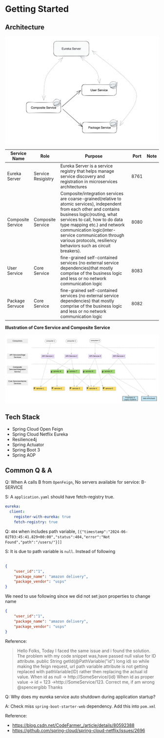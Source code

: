 # Getting Started


## Architecture
![Architecture Diagram](architecture.png)

| Service Name      | Role               | Purpose                                                                                                                                                                                                                                                                                                                                          | Port | Note |
|-------------------|--------------------|--------------------------------------------------------------------------------------------------------------------------------------------------------------------------------------------------------------------------------------------------------------------------------------------------------------------------------------------------|------|------|
| Eureka Server     | Service Resigistry | Eureka Server is a service registry that helps manage service discovery and registration in microservices architectures                                                                                                                                                                                                                          | 8761 |      |
| Composite Service | Composite Service  | Composite/integration services are coarse-grained(relative to atomic services), independent from each other and contains business logic(routing, what services to call, how to do data type mapping etc.) and network communication logic(inter-service communication through various protocols, resiliency behaviors such as circuit breakers). | 8080 |      |
| User Service      | Core Service       | fine-grained self-contained services (no external service dependencies)that mostly comprise of the business logic and less or no network communication logic                                                                                                                                                                                     | 8083 |      |
| Package Servuce   | Core Service       | fine-grained self-contained services (no external service dependencies) that mostly comprise of the business logic and less or no network communication logic                                                                                                                                                                                    | 8082 |      |

**Illustration of Core Service and Composite Service**

![](composite-core.webp)

## Tech Stack

+ Spring Cloud Open Feign
+ Spring Cloud Netflix Eureka
+ Resilience4j
+ Spring Actuator
+ Spring Boot 3
+ Spring AOP


## Common Q & A 
Q: When A calls B from `OpenFeign`, No servers available for service: B-SERVICE

S: A `application.yaml` should have fetch-registry true.
```yaml
eureka:
  client:
    register-with-eureka: true
    fetch-registry: true
```

Q: `404` when includes path variable, `[{"timestamp":"2024-06-02T03:45:41.829+00:00","status":404,"error":"Not Found","path":"/users/"}]]`


S: It is due to path variable is `null`.  Instead of following
```json

{
    "user_id":"1",
    "package_name": "amazon delivery",
    "package_vendor": "usps"
}
```
We need to use following since we did not set json properties to change name
```json
{
    "user_id":"1",
    "package_name": "amazon delivery",
    "package_vendor": "usps"
}
```
Reference: 
> Hello Folks,
Today I faced the same issue and i found the solution.
The problem with my code snippet was,have passed null value for ID attribute.
public String getId(@PathVariable("id") long id)
so while making the feign request, url path variable attribute is not getting replaced with pathVariable(ID) rather then replacing the actual id value.
When id as null -> http://SomeService/{id}
When id as proper value -> id = 123 ->http://SomeService/123.
Correct me, if am wrong @spencergibb
Thanks


Q: Why does my eureka service auto shutdown during application startup?

A: Check miss `spring-boot-starter-web` dependency. Add this into `pom.xml`

Reference:
+ https://blog.csdn.net/CodeFarmer_/article/details/80592388
+ https://github.com/spring-cloud/spring-cloud-netflix/issues/2696

